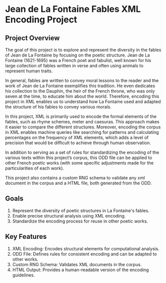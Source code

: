 # Jean de La Fontaine Fables XML Encoding Project

## Project Overview
The goal of this project is to explore and represent the diversity in the fables of Jean de La Fontaine by focusing on the poetic structure. Jean de La Fontaine (1621-1695) was a French poet and fabulist, well known for his large collection of fables written in verse and often using animals to represent human traits.

In general, fables are written to convey moral lessons to the reader and the work of Jean de La Fontaine exemplifies this tradition. He even dedicates his collection to the Dauphin, the heir of the French throne, who was only seven at the time, to educate him about the world. Therefore, encoding this project in XML enables us to understand how La Fontaine used and adapted the structure of his fables to convey various morals.

In this project, XML is primarily used to encode the formal elements of the fables, such as rhyme schemes, meter and caesuras. This approach makes it easier to compare the different structures. Moreover, encoding the corpus in XML enables machine queries like searching for patterns and calculating percentages on the frequency of XML elements, which adds a level of precision that would be difficult to achieve through human observation.

In addition to serving as a set of rules for standardizing the encoding of the various texts within this project’s corpus, this ODD file can be applied to other French poetic works (with some specific adjustments made for the particularities of each work).

This project also contains a custom RNG schema to validate any xml document in the corpus and a HTML file, both generated from the ODD.

## Goals

1. Represent the diversity of poetic structures in La Fontaine's fables.
2. Enable precise structural analysis using XML encoding.
3. Standardize the encoding process for reuse in other poetic works.

## Key Features

1. XML Encoding: Encodes structural elements for computational analysis.
2. ODD File: Defines rules for consistent encoding and can be adapted to other works.
3. Custom RNG Schema: Validates XML documents in the corpus.
4. HTML Output: Provides a human-readable version of the encoding guidelines.
